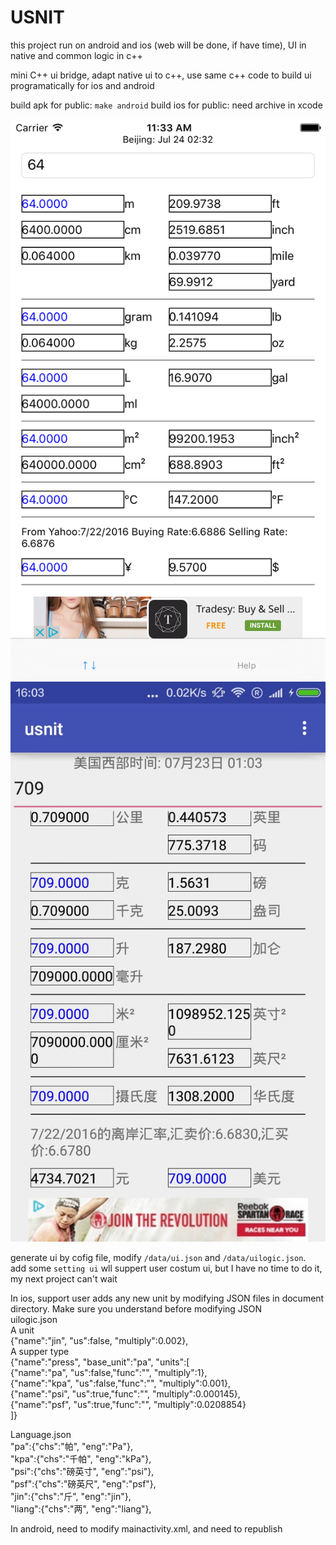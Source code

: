 # USNIT

this project run on android and ios (web will be done, if have time), UI in native and common logic in c++  

mini C++ ui bridge, adapt native ui to c++, use same c++ code to build ui programatically for ios and android

build apk for public: `make android`
build ios for public: need archive in xcode 

![image](https://github.com/oldmannt/USNIT/blob/master/data/screen/ios-github.png) 
![image](https://github.com/oldmannt/USNIT/blob/master/data/screen/android-github.jpg) 


generate ui by cofig file, modify `/data/ui.json` and `/data/uilogic.json`.  
add some `setting ui` wll suppert user costum ui, but I have no time to do it, my next project can't wait

In ios, support user adds any new unit by modifying JSON files in document directory. Make sure you understand before modifying JSON  
uilogic.json  
	A unit  
     {"name":"jin", "us":false, "multiply":0.002},  
	A supper type  
	    {"name":"press", "base_unit":"pa", "units":[  
       {"name":"pa", "us":false,"func":"", "multiply":1},  
       {"name":"kpa", "us":false,"func":"", "multiply":0.001},  
       {"name":"psi", "us":true,"func":"", "multiply":0.000145},  
       {"name":"psf", "us":true,"func":"", "multiply":0.0208854}  
    ]}  
  
Language.json  
	  "pa":{"chs":"帕", "eng":"Pa"},  
    "kpa":{"chs":"千帕", "eng":"kPa"},  
    "psi":{"chs":"磅英寸", "eng":"psi"},  
    "psf":{"chs":"磅英尺", "eng":"psf"},  
    "jin":{"chs":"斤", "eng":"jin"},  
    "liang":{"chs":"两", "eng":"liang"},  
      
In android, need to modify mainactivity.xml, and need to republish  
  
